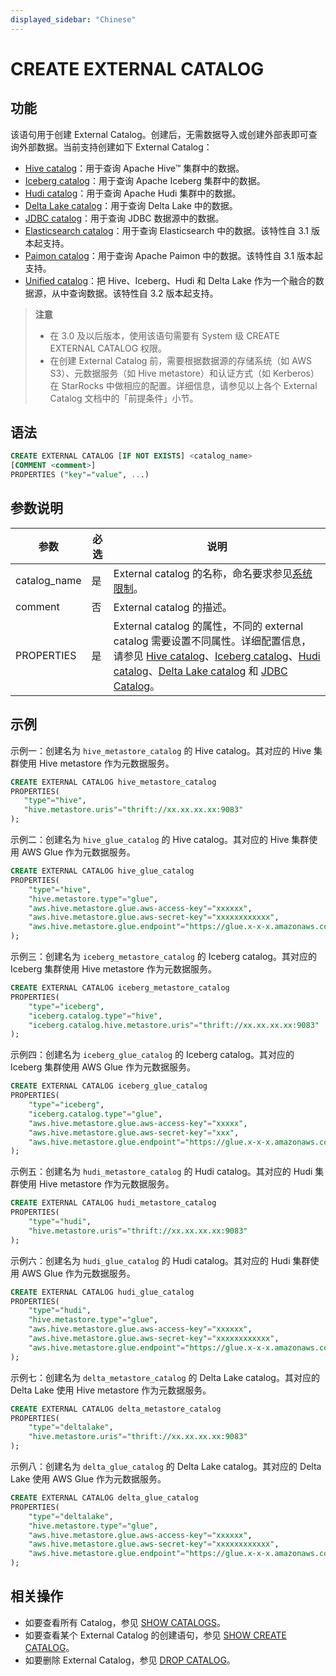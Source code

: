 ```yaml
---
displayed_sidebar: "Chinese"
---
```


# CREATE EXTERNAL CATALOG

## 功能

该语句用于创建 External Catalog。创建后，无需数据导入或创建外部表即可查询外部数据。当前支持创建如下 External Catalog：

- [Hive catalog](../../../data_source/catalog/hive_catalog.md)：用于查询 Apache Hive™ 集群中的数据。
- [Iceberg catalog](../../../data_source/catalog/iceberg_catalog.md)：用于查询 Apache Iceberg 集群中的数据。
- [Hudi catalog](../../../data_source/catalog/hudi_catalog.md)：用于查询 Apache Hudi 集群中的数据。
- [Delta Lake catalog](../../../data_source/catalog/deltalake_catalog.md)：用于查询 Delta Lake 中的数据。
- [JDBC catalog](../../../data_source/catalog/jdbc_catalog.md)：用于查询 JDBC 数据源中的数据。
- [Elasticsearch catalog](../../../data_source/catalog/elasticsearch_catalog.md)：用于查询 Elasticsearch 中的数据。该特性自 3.1 版本起支持。
- [Paimon catalog](../../../data_source/catalog/paimon_catalog.md)：用于查询 Apache Paimon 中的数据。该特性自 3.1 版本起支持。
- [Unified catalog](../../../data_source/catalog/unified_catalog.md)：把 Hive、Iceberg、Hudi 和 Delta Lake 作为一个融合的数据源，从中查询数据。该特性自 3.2 版本起支持。

> **注意**
>
> - 在 3.0 及以后版本，使用该语句需要有 System 级 CREATE EXTERNAL CATALOG 权限。
> - 在创建 External Catalog 前，需要根据数据源的存储系统（如 AWS S3）、元数据服务（如 Hive metastore）和认证方式（如 Kerberos）在 StarRocks 中做相应的配置。详细信息，请参见以上各个 External Catalog 文档中的「前提条件」小节。

## 语法

```SQL
CREATE EXTERNAL CATALOG [IF NOT EXISTS] <catalog_name>
[COMMENT <comment>]
PROPERTIES ("key"="value", ...)
```

## 参数说明

| 参数         | 必选 | 说明                                                         |
| ------------ | ---- | ------------------------------------------------------------ |
| catalog_name | 是   | External catalog 的名称，命名要求参见[系统限制](../../../reference/System_limit.md)。 |
| comment      | 否   | External catalog 的描述。 |
| PROPERTIES   | 是   | External catalog 的属性，不同的 external catalog 需要设置不同属性。详细配置信息，请参见 [Hive catalog](../../../data_source/catalog/hive_catalog.md)、[Iceberg catalog](../../../data_source/catalog/iceberg_catalog.md)、[Hudi catalog](../../../data_source/catalog/hudi_catalog.md)、[Delta Lake catalog](../../../data_source/catalog/deltalake_catalog.md) 和 [JDBC Catalog](../../../data_source/catalog/jdbc_catalog.md)。 |

## 示例

示例一：创建名为 `hive_metastore_catalog` 的 Hive catalog。其对应的 Hive 集群使用 Hive metastore 作为元数据服务。

```SQL
CREATE EXTERNAL CATALOG hive_metastore_catalog
PROPERTIES(
   "type"="hive", 
   "hive.metastore.uris"="thrift://xx.xx.xx.xx:9083"
);
```

示例二：创建名为 `hive_glue_catalog` 的 Hive catalog。其对应的 Hive 集群使用 AWS Glue 作为元数据服务。

```SQL
CREATE EXTERNAL CATALOG hive_glue_catalog
PROPERTIES(
    "type"="hive", 
    "hive.metastore.type"="glue",
    "aws.hive.metastore.glue.aws-access-key"="xxxxxx",
    "aws.hive.metastore.glue.aws-secret-key"="xxxxxxxxxxxx",
    "aws.hive.metastore.glue.endpoint"="https://glue.x-x-x.amazonaws.com"
);
```

示例三：创建名为 `iceberg_metastore_catalog` 的 Iceberg catalog。其对应的 Iceberg 集群使用 Hive metastore 作为元数据服务。

```SQL
CREATE EXTERNAL CATALOG iceberg_metastore_catalog
PROPERTIES(
    "type"="iceberg",
    "iceberg.catalog.type"="hive",
    "iceberg.catalog.hive.metastore.uris"="thrift://xx.xx.xx.xx:9083"
);
```

示例四：创建名为 `iceberg_glue_catalog` 的 Iceberg catalog。其对应的 Iceberg 集群使用  AWS Glue 作为元数据服务。

```SQL
CREATE EXTERNAL CATALOG iceberg_glue_catalog
PROPERTIES(
    "type"="iceberg", 
    "iceberg.catalog.type"="glue",
    "aws.hive.metastore.glue.aws-access-key"="xxxxx",
    "aws.hive.metastore.glue.aws-secret-key"="xxx",
    "aws.hive.metastore.glue.endpoint"="https://glue.x-x-x.amazonaws.com"
);
```

示例五：创建名为 `hudi_metastore_catalog` 的 Hudi catalog。其对应的 Hudi 集群使用 Hive metastore 作为元数据服务。

```SQL
CREATE EXTERNAL CATALOG hudi_metastore_catalog
PROPERTIES(
    "type"="hudi",
    "hive.metastore.uris"="thrift://xx.xx.xx.xx:9083"
);
```

示例六：创建名为 `hudi_glue_catalog` 的 Hudi catalog。其对应的 Hudi 集群使用 AWS Glue 作为元数据服务。

```SQL
CREATE EXTERNAL CATALOG hudi_glue_catalog
PROPERTIES(
    "type"="hudi", 
    "hive.metastore.type"="glue",
    "aws.hive.metastore.glue.aws-access-key"="xxxxxx",
    "aws.hive.metastore.glue.aws-secret-key"="xxxxxxxxxxxx",
    "aws.hive.metastore.glue.endpoint"="https://glue.x-x-x.amazonaws.com"
);
```

示例七：创建名为 `delta_metastore_catalog` 的 Delta Lake catalog。其对应的 Delta Lake 使用 Hive metastore 作为元数据服务。

```SQL
CREATE EXTERNAL CATALOG delta_metastore_catalog
PROPERTIES(
    "type"="deltalake",
    "hive.metastore.uris"="thrift://xx.xx.xx.xx:9083"
);
```

示例八：创建名为 `delta_glue_catalog` 的 Delta Lake catalog。其对应的 Delta Lake 使用 AWS Glue 作为元数据服务。

```SQL
CREATE EXTERNAL CATALOG delta_glue_catalog
PROPERTIES(
    "type"="deltalake", 
    "hive.metastore.type"="glue",
    "aws.hive.metastore.glue.aws-access-key"="xxxxxx",
    "aws.hive.metastore.glue.aws-secret-key"="xxxxxxxxxxxx",
    "aws.hive.metastore.glue.endpoint"="https://glue.x-x-x.amazonaws.com"
);
```

## 相关操作

- 如要查看所有 Catalog，参见 [SHOW CATALOGS](SHOW_CATALOGS.md)。
- 如要查看某个 External Catalog 的创建语句，参见 [SHOW CREATE CATALOG](SHOW_CREATE_CATALOG.md)。
- 如要删除 External Catalog，参见 [DROP CATALOG](DROP_CATALOG.md)。
